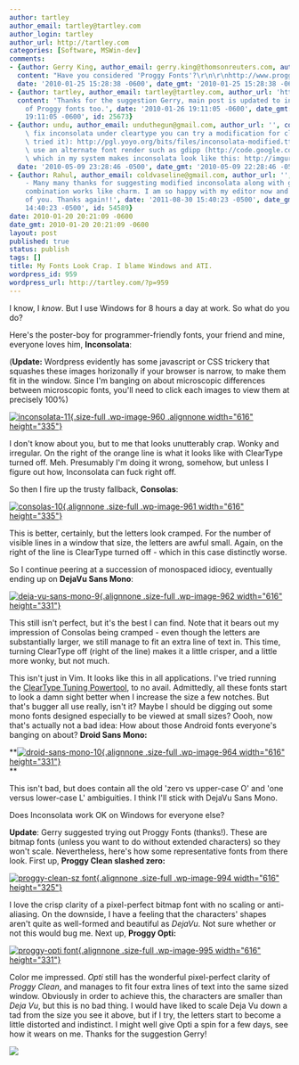 ```yaml
---
author: tartley
author_email: tartley@tartley.com
author_login: tartley
author_url: http://tartley.com
categories: [Software, MSWin-dev]
comments:
- {author: Gerry King, author_email: gerry.king@thomsonreuters.com, author_url: '',
  content: "Have you considered 'Proggy Fonts'?\r\n\r\nhttp://www.proggyfonts.com/",
  date: '2010-01-25 15:28:38 -0600', date_gmt: '2010-01-25 15:28:38 -0600', id: 25647}
- {author: tartley, author_email: tartley@tartley.com, author_url: 'http://tartley.com',
  content: 'Thanks for the suggestion Gerry, main post is updated to include a couple
    of Proggy fonts too.', date: '2010-01-26 19:11:05 -0600', date_gmt: '2010-01-26
    19:11:05 -0600', id: 25673}
- {author: undu, author_email: unduthegun@gmail.com, author_url: '', content: "To\
    \ fix inconsolata under cleartype you can try a modification for cleartype (haven't\
    \ tried it): http://pgl.yoyo.org/bits/files/inconsolata-modified.ttf\r\n\r\nOr\
    \ use an alternate font render such as gdipp (http://code.google.com/p/gdipp/)\
    \ which in my system makes inconsolata look like this: http://imgur.com/Fsaai.png",
  date: '2010-05-09 23:28:46 -0500', date_gmt: '2010-05-09 22:28:46 -0500', id: 27991}
- {author: Rahul, author_email: coldvaseline@gmail.com, author_url: '', content: '@undu
    - Many many thanks for suggesting modified inconsolata along with gdipp. That
    combination works like charm. I am so happy with my editor now and its all because
    of you. Thanks again!!', date: '2011-08-30 15:40:23 -0500', date_gmt: '2011-08-30
    14:40:23 -0500', id: 54589}
date: 2010-01-20 20:21:09 -0600
date_gmt: 2010-01-20 20:21:09 -0600
layout: post
published: true
status: publish
tags: []
title: My Fonts Look Crap. I blame Windows and ATI.
wordpress_id: 959
wordpress_url: http://tartley.com/?p=959
---
```


I know, I *know*. But I use Windows for 8 hours a day at work. So what
do you do?

Here's the poster-boy for programmer-friendly fonts, your friend and
mine, everyone loves him, **Inconsolata**:

(**Update:** Wordpress evidently has some javascript or CSS trickery
that squashes these images horizonally if your browser is narrow, to
make them fit in the window. Since I'm banging on about microscopic
differences between microscopic fonts, you'll need to click each images
to view them at precisely 100%)

[![inconsolata-11](http://tartley.com/wp-content/uploads/2010/01/inconsolata-11.png "inconsolata-11"){.size-full
.wp-image-960 .alignnone width="616"
height="335"}](http://tartley.com/wp-content/uploads/2010/01/inconsolata-11.png)

I don't know about you, but to me that looks unutterably crap. Wonky and
irregular. On the right of the orange line is what it looks like with
ClearType turned off. Meh. Presumably I'm doing it wrong, somehow, but
unless I figure out how, Inconsolata can fuck right off.

So then I fire up the trusty fallback, **Consolas**:

[![consolas-10](http://tartley.com/wp-content/uploads/2010/01/consolas-10.png "consolas-10"){.alignnone
.size-full .wp-image-961 width="616"
height="335"}](http://tartley.com/wp-content/uploads/2010/01/consolas-10.png)

This is better, certainly, but the letters look cramped. For the number
of visible lines in a window that size, the letters are awful small.
Again, on the right of the line is ClearType turned off - which in this
case distinctly worse.

So I continue peering at a succession of monospaced idiocy, eventually
ending up on **DejaVu Sans Mono**:

[![deja-vu-sans-mono-9](http://tartley.com/wp-content/uploads/2010/01/deja-vu-sans-mono-9.png "deja-vu-sans-mono-9"){.alignnone
.size-full .wp-image-962 width="616"
height="331"}](http://tartley.com/wp-content/uploads/2010/01/deja-vu-sans-mono-9.png)

This still isn't perfect, but it's the best I can find. Note that it
bears out my impression of Consolas being cramped - even though the
letters are substantially larger, we still manage to fit an extra line
of text in. This time, turning ClearType off (right of the line) makes
it a little crisper, and a little more wonky, but not much.

This isn't just in Vim. It looks like this in all applications. I've
tried running the [ClearType Tuning
Powertool](http://www.microsoft.com/typography/ClearTypePowerToy.mspx),
to no avail. Admittedly, all these fonts start to look a damn sight
better when I increase the size a few notches. But that's bugger all use
really, isn't it? Maybe I should be digging out some mono fonts designed
especially to be viewed at small sizes? Oooh, now that's actually not a
bad idea: How about those Android fonts everyone's banging on about?
**Droid Sans Mono:**

**[![droid-sans-mono-10](http://tartley.com/wp-content/uploads/2010/01/droid-sans-mono-101.png "droid-sans-mono-10"){.alignnone
.size-full .wp-image-964 width="616"
height="331"}](http://tartley.com/wp-content/uploads/2010/01/droid-sans-mono-101.png)\
**

This isn't bad, but does contain all the old 'zero vs upper-case O' and
'one versus lower-case L' ambiguities. I think I'll stick with DejaVu
Sans Mono.

Does Inconsolata work OK on Windows for everyone else?

**Update**: Gerry suggested trying out Proggy Fonts (thanks!). These are
bitmap fonts (unless you want to do without extended characters) so they
won't scale. Nevertheless, here's how some representative fonts from
there look. First up, **Proggy Clean slashed zero:**

[![proggy-clean-sz
font](http://tartley.com/wp-content/uploads/2010/01/proggy-clean-sz.png "proggy-clean-sz"){.alignnone
.size-full .wp-image-994 width="616"
height="325"}](http://tartley.com/wp-content/uploads/2010/01/proggy-clean-sz.png)

I love the crisp clarity of a pixel-perfect bitmap font with no scaling
or anti-aliasing. On the downside, I have a feeling that the characters'
shapes aren't quite as well-formed and beautiful as *DejaVu*. Not sure
whether or not this would bug me. Next up, **Proggy Opti:**

[![proggy-opti
font](http://tartley.com/wp-content/uploads/2010/01/proggy-opti.png "proggy-opti"){.alignnone
.size-full .wp-image-995 width="616"
height="331"}](http://tartley.com/wp-content/uploads/2010/01/proggy-opti.png)

Color me impressed. *Opti* still has the wonderful pixel-perfect clarity
of *Proggy Clean*, and manages to fit four extra lines of text into the
same sized window. Obviously in order to achieve this, the characters
are smaller than *Deja Vu*, but this is no bad thing. I would have liked
to scale Deja Vu down a tad from the size you see it above, but if I
try, the letters start to become a little distorted and indistinct. I
might well give Opti a spin for a few days, see how it wears on me.
Thanks for the suggestion Gerry!

![](file:///C:/DOCUME%7E1/jhartley/LOCALS%7E1/Temp/moz-screenshot.png)
